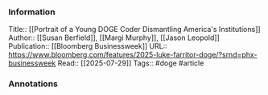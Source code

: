 
### Information
Title:: [[Portrait of a Young DOGE Coder Dismantling America's Institutions]]
Author:: [[Susan Berfield]], [[Margi Murphy]], [[Jason Leopold]]
Publication:: [[Bloomberg Businessweek]]
URL:: https://www.bloomberg.com/features/2025-luke-farritor-doge/?srnd=phx-businessweek
Read:: [[2025-07-29]]
Tags:: #doge
#article

### Annotations
